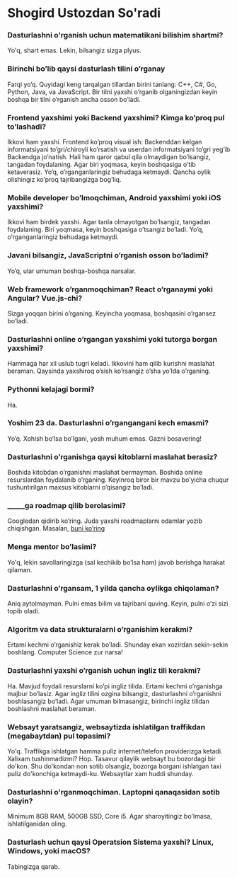 # Shogird Ustozdan So'radi

### Dasturlashni o'rganish uchun matematikani bilishim shartmi?
Yo'q, shart emas. Lekin, bilsangiz sizga plyus.

### Birinchi bo’lib qaysi dasturlash tilini o’rganay
Farqi yo’q. Quyidagi keng tarqalgan tillardan birini tanlang: C++, C#, Go, Python, Java, va JavaScript. Bir tilni yaxshi o’rganib olganingizdan keyin boshqa bir tilni o’rganish ancha osson bo’ladi.

### Frontend yaxshimi yoki Backend yaxshimi? Kimga ko’proq pul to’lashadi?
Ikkovi ham yaxshi. Frontend ko’proq visual ish: Backenddan kelgan informatsiyani to’gri/chiroyli ko’rsatish va userdan informatsiyani to’gri yeg’ib Backendga jo’natish. Hali ham qaror qabul qila olmaydigan bo’lsangiz, tangadan foydalaning. Agar biri yoqmasa, keyin boshqasiga o’tib ketaverasiz. Yo’q, o’rganganlaringiz behudaga ketmaydi. Qancha oylik olishingiz ko’proq tajribangizga bog’liq.

### Mobile developer bo’lmoqchiman, Android yaxshimi yoki iOS yaxshimi?
Ikkovi ham birdek yaxshi. Agar tanla olmayotgan bo’lsangiz, tangadan foydalaning. Biri yoqmasa, keyin boshqasiga o’tsangiz bo’ladi. Yo’q, o’rganganlaringiz behudaga ketmaydi.

### Javani bilsangiz, JavaScriptni o’rganish osson bo’ladimi?
Yo’q, ular umuman boshqa-boshqa narsalar.

### Web framework o’rganmoqchiman? React o’rganaymi yoki Angular? Vue.js-chi?
Sizga yoqqan birini o’rganing. Keyincha yoqmasa, boshqasini o’rgansez bo’ladi.

### Dasturlashni online o’rgangan yaxshimi yoki tutorga borgan yaxshimi?
Hammaga har xil uslub tugri keladi. Ikkovini ham qilib kurishni maslahat beraman. Qaysinda yaxshiroq o’sish ko’rsangiz o’sha yo’lda o’rganing.

### Pythonni kelajagi bormi?
Ha.

### Yoshim 23 da. Dasturlashni o’rgangangani kech emasmi?
Yo’q. Xohish bo’lsa bo’lgani, yosh muhum emas. Gazni bosavering!

### Dasturlashni o’rganishga qaysi kitoblarni maslahat berasiz?
Boshida kitobdan o’rganishni maslahat bermayman. Boshida online resurslardan foydalanib o’rganing. Keyinroq biror bir mavzu bo’yicha chuqur tushuntirilgan maxsus kitoblarni o’qisangiz bo’ladi.

### _____ga roadmap qilib berolasimi?
Googledan qidirib ko’ring. Juda yaxshi roadmaplarni odamlar yozib chiqishgan. Masalan, [buni ko’ring](https://github.com/kamranahmedse/developer-roadmap)

### Menga mentor bo’lasimi?
Yo'q, lekin savollaringizga (sal kechikib bo’lsa ham) javob berishga harakat qilaman.

### Dasturlashni o’rgansam, 1 yilda qancha oylikga chiqolaman?
Aniq aytolmayman. Pulni emas bilim va tajribani quving. Keyin, pulni o’zi sizi topib oladi.

### Algoritm va data strukturalarni o’rganishim kerakmi?
Ertami kechmi o’rganishiz kerak bo’ladi. Shunday ekan xozirdan sekin-sekin boshlang. Computer Science zur narsa!

### Dasturlashni yaxshi o’rganish uchun ingliz tili kerakmi?
Ha. Mavjud foydali resurslarni ko’pi ingliz tilida. Ertami kechmi o’rganishga majbur bo’lasiz. Agar ingliz tilini ozgina bilsangiz, dasturlashni o’rganishni boshlasangiz bo’ladi. Agar umuman bilmasangiz, birinchi ingliz tilidan boshlashni maslahat beraman.

### Websayt yaratsangiz, websaytizda ishlatilgan traffikdan (megabaytdan) pul topasimi?
Yo'q. Traffikga ishlatgan hamma puliz internet/telefon providerizga ketadi. Xalixam tushinmadizmi? Hop. Tasavur qilaylik websayt bu bozordagi bir do'kon. Shu do'kondan non sotib olsangiz, bozorga borgani ishlatgan taxi puliz do'konchiga ketmaydi-ku. Websaytlar xam huddi shunday.

### Dasturlashni o'rganmoqchiman. Laptopni qanaqasidan sotib olayin?
Minimum 8GB RAM, 500GB SSD, Core i5. Agar sharoyitingiz bo'lmasa, ishlatilganidan oling.

### Dasturlash uchun qaysi Operatsion Sistema yaxshi? Linux, Windows, yoki macOS?
Tabingizga qarab.